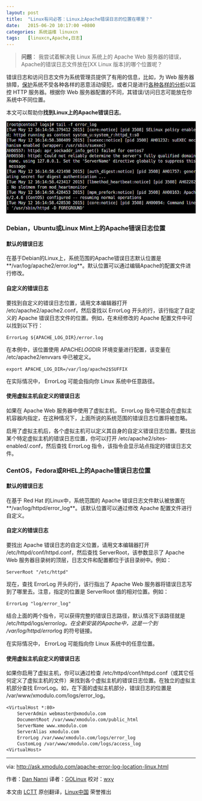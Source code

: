```yaml
---
layout: post
title:	"Linux有问必答：Linux上Apache错误日志的位置在哪里？"
date:	2015-06-20 10:17:00 +0800 
categories:	系统运维 linuxcn 
tags:	[linuxcn,Apache,日志]
---
```




> 
> **问题**： 我尝试着解决我 Linux 系统上的 Apache Web 服务器的错误，Apache的错误日志文件放在[XX Linux 版本]的哪个位置呢？
> 
> 
> 


错误日志和访问日志文件为系统管理员提供了有用的信息，比如，为 Web 服务器排障，[保护](/article-5068-1.html)系统不受各种各样的恶意活动侵犯，或者只是进行[各种各样的](/article-5352-1.html)[分析](/article-4405-1.html)以监控 HTTP 服务器。根据你 Web 服务器配置的不同，其错误/访问日志可能放在你系统中不同位置。


本文可以帮助你**找到Linux上的Apache错误日志**。


![](/Asserts/Images/album/201506/20/072012ngyjhs11fwfsz80g.jpg)


### Debian，Ubuntu或Linux Mint上的Apache错误日志位置


#### 默认的错误日志


在基于Debian的Linux上，系统范围的Apache错误日志默认位置是**/var/log/apache2/error.log**。默认位置可以通过编辑Apache的配置文件进行修改。


#### 自定义的错误日志


要找到自定义的错误日志位置，请用文本编辑器打开 /etc/apache2/apache2.conf，然后查找以 ErrorLog 开头的行，该行指定了自定义的 Apache 错误日志文件的位置。例如，在未经修改的 Apache 配置文件中可以找到以下行：



```
ErrorLog ${APACHE_LOG_DIR}/error.log

```

在本例中，该位置使用 APACHE*LOG*DIR 环境变量进行配置，该变量在 /etc/apache2/envvars 中已被定义。



```
export APACHE_LOG_DIR=/var/log/apache2$SUFFIX

```

在实际情况中， ErrorLog 可能会指向你 Linux 系统中任意路径。


#### 使用虚拟主机自定义的错误日志


如果在 Apache Web 服务器中使用了虚拟主机， ErrorLog 指令可能会在虚拟主机容器内指定，在这种情况下，上面所说的系统范围的错误日志位置将被忽略。


启用了虚拟主机后，各个虚拟主机可以定义其自身的自定义错误日志位置。要找出某个特定虚拟主机的错误日志位置，你可以打开 /etc/apache2/sites-enabled/.conf，然后查找 ErrorLog 指令，该指令会显示站点指定的错误日志文件。


### CentOS，Fedora或RHEL上的Apache错误日志位置


#### 默认的错误日志


在基于 Red Hat 的Linux中，系统范围的 Apache 错误日志文件默认被放置在**/var/log/httpd/error\_log**。该默认位置可以通过修改 Apache 配置文件进行自定义。


#### 自定义的错误日志


要找出 Apache 错误日志的自定义位置，请用文本编辑器打开 /etc/httpd/conf/httpd.conf，然后查找 ServerRoot，该参数显示了 Apache Web 服务器目录树的顶层，日志文件和配置都位于该目录树中。例如：



```
ServerRoot "/etc/httpd"

```

现在，查找 ErrorLog 开头的行，该行指出了 Apache Web 服务器将错误日志写到了哪里去。注意，指定的位置是 ServerRoot 值的相对位置。例如：



```
ErrorLog "log/error_log"

```

结合上面的两个指令，可以获得完整的错误日志路径，默认情况下该路径就是 /etc/httpd/logs/error*log。在全新安装的Apache中，这是一个到 /var/log/httpd/error*log 的符号链接。


在实际情况中， ErrorLog 可能指向你 Linux 系统中的任意位置。


#### 使用虚拟主机自定义的错误日志


如果你启用了虚拟主机，你可以通过检查 /etc/httpd/conf/httpd.conf（或其它任何定义了虚拟主机的文件）来找到各个虚拟主机的错误日志位置。在独立的虚拟主机部分查找 ErrorLog。如，在下面的虚拟主机部分，错误日志的位置是 /var/www/xmodulo.com/logs/error\_log。



```
<VirtualHost *:80>
    ServerAdmin webmaster@xmodulo.com
    DocumentRoot /var/www/xmodulo.com/public_html
    ServerName www.xmodulo.com
    ServerAlias xmodulo.com
    ErrorLog /var/www/xmodulo.com/logs/error_log
    CustomLog /var/www/xmodulo.com/logs/access_log
<VirtualHost>

```



---


via: <http://ask.xmodulo.com/apache-error-log-location-linux.html>


作者：[Dan Nanni](http://ask.xmodulo.com/author/nanni) 译者：[GOLinux](https://github.com/GOLinux) 校对：[wxy](https://github.com/wxy)


本文由 [LCTT](https://github.com/LCTT/TranslateProject) 原创翻译，[Linux中国](https://linux.cn/) 荣誉推出
